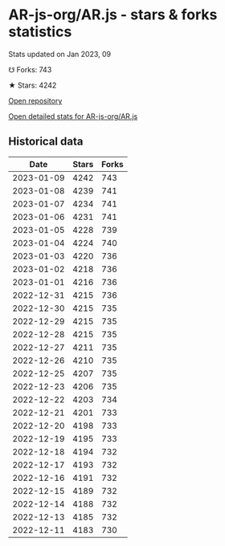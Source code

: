 # AR-js-org/AR.js - stars & forks statistics

Stats updated on Jan 2023, 09

☋ Forks: 743

★ Stars: 4242

[Open repository](https://github.com/AR-js-org/AR.js)

[Open detailed stats for AR-js-org/AR.js](https://reviewgithub.com/rep/AR-js-org/AR.js)

## Historical data
| Date | Stars | Forks |
|------|-------|-------|
| 2023-01-09 | 4242 | 743 | 
| 2023-01-08 | 4239 | 741 | 
| 2023-01-07 | 4234 | 741 | 
| 2023-01-06 | 4231 | 741 | 
| 2023-01-05 | 4228 | 739 | 
| 2023-01-04 | 4224 | 740 | 
| 2023-01-03 | 4220 | 736 | 
| 2023-01-02 | 4218 | 736 | 
| 2023-01-01 | 4216 | 736 | 
| 2022-12-31 | 4215 | 736 | 
| 2022-12-30 | 4215 | 735 | 
| 2022-12-29 | 4215 | 735 | 
| 2022-12-28 | 4215 | 735 | 
| 2022-12-27 | 4211 | 735 | 
| 2022-12-26 | 4210 | 735 | 
| 2022-12-25 | 4207 | 735 | 
| 2022-12-23 | 4206 | 735 | 
| 2022-12-22 | 4203 | 734 | 
| 2022-12-21 | 4201 | 733 | 
| 2022-12-20 | 4198 | 733 | 
| 2022-12-19 | 4195 | 733 | 
| 2022-12-18 | 4194 | 732 | 
| 2022-12-17 | 4193 | 732 | 
| 2022-12-16 | 4191 | 732 | 
| 2022-12-15 | 4189 | 732 | 
| 2022-12-14 | 4188 | 732 | 
| 2022-12-13 | 4185 | 732 | 
| 2022-12-11 | 4183 | 730 | 

